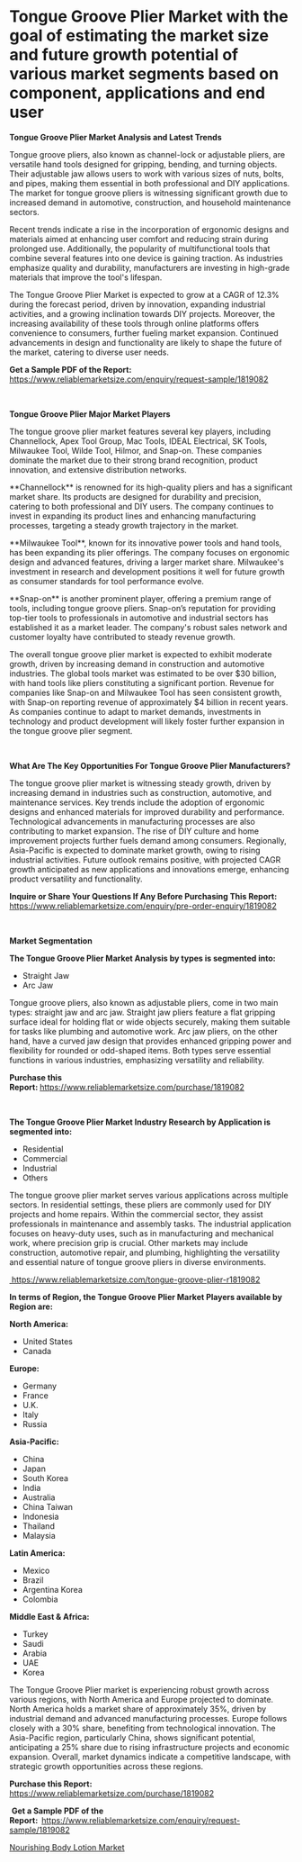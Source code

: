 <p><h1>Tongue Groove Plier Market with the goal of estimating the market size and future growth potential of various market segments based on component, applications and end user</h1></p><p><strong>Tongue Groove Plier Market Analysis and Latest Trends</strong></p>
<p><p>Tongue groove pliers, also known as channel-lock or adjustable pliers, are versatile hand tools designed for gripping, bending, and turning objects. Their adjustable jaw allows users to work with various sizes of nuts, bolts, and pipes, making them essential in both professional and DIY applications. The market for tongue groove pliers is witnessing significant growth due to increased demand in automotive, construction, and household maintenance sectors.</p><p>Recent trends indicate a rise in the incorporation of ergonomic designs and materials aimed at enhancing user comfort and reducing strain during prolonged use. Additionally, the popularity of multifunctional tools that combine several features into one device is gaining traction. As industries emphasize quality and durability, manufacturers are investing in high-grade materials that improve the tool's lifespan.</p><p>The Tongue Groove Plier Market is expected to grow at a CAGR of 12.3% during the forecast period, driven by innovation, expanding industrial activities, and a growing inclination towards DIY projects. Moreover, the increasing availability of these tools through online platforms offers convenience to consumers, further fueling market expansion. Continued advancements in design and functionality are likely to shape the future of the market, catering to diverse user needs.</p></p>
<p><strong>Get a Sample PDF of the Report:&nbsp;</strong> <a href="https://www.reliablemarketsize.com/enquiry/request-sample/1819082?utm_campaign=2799&utm_medium=2&utm_source=Github&utm_content=ia&utm_term=04042025&utm_id=tongue-groove-plier">https://www.reliablemarketsize.com/enquiry/request-sample/1819082</a></p>
<p>&nbsp;</p>
<p><strong>Tongue Groove Plier Major Market Players</strong></p>
<p><p>The tongue groove plier market features several key players, including Channellock, Apex Tool Group, Mac Tools, IDEAL Electrical, SK Tools, Milwaukee Tool, Wilde Tool, Hilmor, and Snap-on. These companies dominate the market due to their strong brand recognition, product innovation, and extensive distribution networks.</p><p>**Channellock** is renowned for its high-quality pliers and has a significant market share. Its products are designed for durability and precision, catering to both professional and DIY users. The company continues to invest in expanding its product lines and enhancing manufacturing processes, targeting a steady growth trajectory in the market.</p><p>**Milwaukee Tool**, known for its innovative power tools and hand tools, has been expanding its plier offerings. The company focuses on ergonomic design and advanced features, driving a larger market share. Milwaukee's investment in research and development positions it well for future growth as consumer standards for tool performance evolve.</p><p>**Snap-on** is another prominent player, offering a premium range of tools, including tongue groove pliers. Snap-on’s reputation for providing top-tier tools to professionals in automotive and industrial sectors has established it as a market leader. The company's robust sales network and customer loyalty have contributed to steady revenue growth.</p><p>The overall tongue groove plier market is expected to exhibit moderate growth, driven by increasing demand in construction and automotive industries. The global tools market was estimated to be over $30 billion, with hand tools like pliers constituting a significant portion. Revenue for companies like Snap-on and Milwaukee Tool has seen consistent growth, with Snap-on reporting revenue of approximately $4 billion in recent years. As companies continue to adapt to market demands, investments in technology and product development will likely foster further expansion in the tongue groove plier segment.</p></p>
<p>&nbsp;</p>
<p><strong>What Are The Key Opportunities For Tongue Groove Plier Manufacturers?</strong></p>
<p><p>The tongue groove plier market is witnessing steady growth, driven by increasing demand in industries such as construction, automotive, and maintenance services. Key trends include the adoption of ergonomic designs and enhanced materials for improved durability and performance. Technological advancements in manufacturing processes are also contributing to market expansion. The rise of DIY culture and home improvement projects further fuels demand among consumers. Regionally, Asia-Pacific is expected to dominate market growth, owing to rising industrial activities. Future outlook remains positive, with projected CAGR growth anticipated as new applications and innovations emerge, enhancing product versatility and functionality.</p></p>
<p><strong>Inquire or Share Your Questions If Any Before Purchasing This Report:</strong> <a href="https://www.reliablemarketsize.com/enquiry/pre-order-enquiry/1819082?utm_campaign=2799&utm_medium=2&utm_source=Github&utm_content=ia&utm_term=04042025&utm_id=tongue-groove-plier">https://www.reliablemarketsize.com/enquiry/pre-order-enquiry/1819082</a></p>
<p>&nbsp;</p>
<p><strong>Market Segmentation</strong></p>
<p><strong>The Tongue Groove Plier Market Analysis by types is segmented into:</strong></p>
<p><ul><li>Straight Jaw</li><li>Arc Jaw</li></ul></p>
<p><p>Tongue groove pliers, also known as adjustable pliers, come in two main types: straight jaw and arc jaw. Straight jaw pliers feature a flat gripping surface ideal for holding flat or wide objects securely, making them suitable for tasks like plumbing and automotive work. Arc jaw pliers, on the other hand, have a curved jaw design that provides enhanced gripping power and flexibility for rounded or odd-shaped items. Both types serve essential functions in various industries, emphasizing versatility and reliability.</p></p>
<p><strong>Purchase this Report:&nbsp;</strong><a href="https://www.reliablemarketsize.com/purchase/1819082?utm_campaign=2799&utm_medium=2&utm_source=Github&utm_content=ia&utm_term=04042025&utm_id=tongue-groove-plier">https://www.reliablemarketsize.com/purchase/1819082</a></p>
<p>&nbsp;</p>
<p><strong>The Tongue Groove Plier Market Industry Research by Application is segmented into:</strong></p>
<p><ul><li>Residential</li><li>Commercial</li><li>Industrial</li><li>Others</li></ul></p>
<p><p>The tongue groove plier market serves various applications across multiple sectors. In residential settings, these pliers are commonly used for DIY projects and home repairs. Within the commercial sector, they assist professionals in maintenance and assembly tasks. The industrial application focuses on heavy-duty uses, such as in manufacturing and mechanical work, where precision grip is crucial. Other markets may include construction, automotive repair, and plumbing, highlighting the versatility and essential nature of tongue groove pliers in diverse environments.</p></p>
<p><a href="https://www.reliablemarketsize.com/tongue-groove-plier-r1819082?utm_campaign=2799&utm_medium=2&utm_source=Github&utm_content=ia&utm_term=04042025&utm_id=tongue-groove-plier">&nbsp;https://www.reliablemarketsize.com/tongue-groove-plier-r1819082</a></p>
<p><strong>In terms of Region, the Tongue Groove Plier Market Players available by Region are:</strong></p>
<p>
    <p> <strong> North America: </strong>
        <ul>
            <li>United States</li>
            <li>Canada</li>
        </ul>
        </p> 
    <p> <strong> Europe: </strong>
        <ul>
            <li>Germany</li>
            <li>France</li>
            <li>U.K.</li>
            <li>Italy</li>
            <li>Russia</li>
        </ul>
        </p> 
    <p> <strong> Asia-Pacific: </strong>
        <ul>
            <li>China</li>
            <li>Japan</li>
            <li>South Korea</li>
            <li>India</li>
            <li>Australia</li>
            <li>China Taiwan</li>
            <li>Indonesia</li>
            <li>Thailand</li>
            <li>Malaysia</li>
        </ul>
        </p> 
    <p> <strong> Latin America: </strong>
        <ul>
            <li>Mexico</li>
            <li>Brazil</li>
            <li>Argentina Korea</li>
            <li>Colombia</li>
        </ul>
        </p> 
    <p> <strong> Middle East & Africa: </strong>
        <ul>
            <li>Turkey</li>
            <li>Saudi</li>
            <li>Arabia</li>
            <li>UAE</li>
            <li>Korea</li>
        </ul>
    </p>
    </p>
<p><p>The Tongue Groove Plier market is experiencing robust growth across various regions, with North America and Europe projected to dominate. North America holds a market share of approximately 35%, driven by industrial demand and advanced manufacturing processes. Europe follows closely with a 30% share, benefiting from technological innovation. The Asia-Pacific region, particularly China, shows significant potential, anticipating a 25% share due to rising infrastructure projects and economic expansion. Overall, market dynamics indicate a competitive landscape, with strategic growth opportunities across these regions.</p></p>
<p><strong>Purchase this Report: </strong><a href="https://www.reliablemarketsize.com/purchase/1819082?utm_campaign=2799&utm_medium=2&utm_source=Github&utm_content=ia&utm_term=04042025&utm_id=tongue-groove-plier">https://www.reliablemarketsize.com/purchase/1819082</a></p>
<p>&nbsp;<strong>Get a Sample PDF of the Report:&nbsp;&nbsp;</strong><a href="https://www.reliablemarketsize.com/enquiry/request-sample/1819082?utm_campaign=2799&utm_medium=2&utm_source=Github&utm_content=ia&utm_term=04042025&utm_id=tongue-groove-plier">https://www.reliablemarketsize.com/enquiry/request-sample/1819082</a></p>
<p><strong></strong></p>
<p><p><a href="https://github.com/chikenmhamdi/Market-Research-Report-List-1/blob/main/nourishing-body-lotion-market.md?utm_campaign=2799&utm_medium=2&utm_source=Github&utm_content=ia&utm_term=04042025&utm_id=tongue-groove-plier">Nourishing Body Lotion Market</a></p></p>